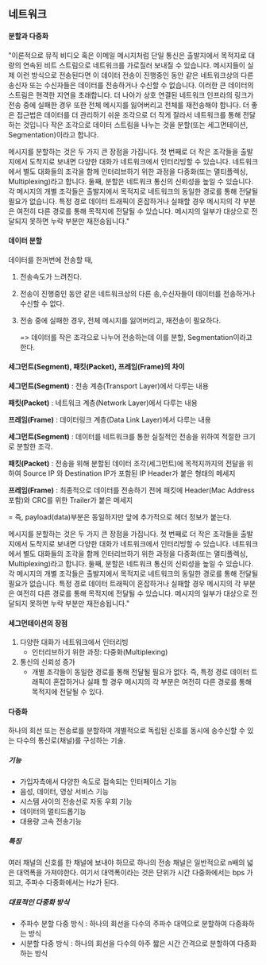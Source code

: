 ## 네트워크

#### 분할과 다중화

"이론적으로 뮤직 비디오 혹은 이메일 메시지처럼 단일 통신은 출발지에서 목적지로 대량의 연속된 비트 스트림으로 네트워크를 가로질러 보내질 수 있습니다. 메시지들이 실제 이런 방식으로 전송된다면 이 데이터 전송이 진행중인 동안 같은 네트워크상의 다른 송신자 또는 수신자들은 데이터를 전송하거나 수신할 수 없습니다. 이러한 큰 데이터의 스트림은 현격한 지연을 초래합니다. 더 나아가 상호 연결된 네트워크 인프라의 링크가 전송 중에 실패한 경우 또한 전체 메시지를 잃어버리고 전체를 재전송해야 합니다. 더 좋은 접근법은 데이터를 더 관리하기 쉬운 조각으로 더 작게 잘라서 네트워크를 통해 전달하는 것입니다 작은 조각으로 데이터 스트림을 나누는 것을 분할(또는 세그먼테이션, Segmentation)이라고 합니다.

메시지를 분할하는 것은 두 가지 큰 장점을 가집니다. 첫 번째로 더 작은 조각들을 출발지에서 도착지로 보내면 다양한 대화가 네트워크에서 인터리빙할 수 있습니다. 네트워크에서 별도 대화들의 조각을 함께 인터리브하기 위한 과정을 다중화(또는 멀티플렉싱, Multiplexing)라고 합니다. 둘째, 분할은 네트워크 통신의 신뢰성을 높일 수 있습니다. 각 메시지의 개별 조각들은 출발지에서 목적지로 네트워크의 동일한 경로를 통해 전달될 필요가 없습니다. 특정 경로 데이터 트래픽이 혼잡하거나 실패할 경우 메시지의 각 부분은 여전히 다른 경로를 통해 목적지에 전달될 수 있습니다. 메시지의 일부가 대상으로 전달되지 못하면 누락 부분만 재전송됩니다."



#### **데이터 분할** 

데이터를 한꺼번에 전송할 때,

1. 전송속도가 느려진다. 

2. 전송이 진행중인 동안 같은 네트워크상의 다른 송,수신자들이 데이터를 전송하거나 수신할 수 없다.

3. 전송 중에 실패한 경우, 전체 메시지를 잃어버리고, 재전송이 필요하다.

   => 데이터를 작은 조각으로 나누어 전송하는데 이를 분할, Segmentation이라고 한다.

#### 세그먼트(Segment), 패킷(Packet), 프레임(Frame)의 차이

**세그먼트(Segment)** : 전송 계층(Transport Layer)에서 다루는 내용

**패킷(Packet)** : 네트워크 계층(Network Layer)에서 다루는 내용

**프레임(Frame)** : 데이터링크 계층(Data Link Layer)에서 다루는 내용

 

**세그먼트(Segment)** : 데이터를 네트워크를 통한 실질적인 전송을 위하여 적절한 크기로 분할한 조각.

**패킷(Packet)** : 전송을 위해 분할된 데이터 조각(세그먼트)에 목적지까지의 전달을 위하여 Source IP 와 Destination IP가 포함된 IP Header가 붙은 형태의 메세지

**프레임(Frame)** : 최종적으로 데이터를 전송하기 전에 패킷에 Header(Mac Address 포함)와  CRC를 위한 Trailer가 붙은 메세지

= 즉, payload(data)부분은 동일하지만 앞에 추가적으로 헤더 정보가 붙는다.

메시지를 분할하는 것은 두 가지 큰 장점을 가집니다. 첫 번째로 더 작은 조각들을 출발지에서 도착지로 보내면 다양한 대화가 네트워크에서 인터리빙할 수 있습니다. 네트워크에서 별도 대화들의 조각을 함께 인터리브하기 위한 과정을 다중화(또는 멀티플렉싱, Multiplexing)라고 합니다. 둘째, 분할은 네트워크 통신의 신뢰성을 높일 수 있습니다. 각 메시지의 개별 조각들은 출발지에서 목적지로 네트워크의 동일한 경로를 통해 전달될 필요가 없습니다. 특정 경로 데이터 트래픽이 혼잡하거나 실패할 경우 메시지의 각 부분은 여전히 다른 경로를 통해 목적지에 전달될 수 있습니다. 메시지의 일부가 대상으로 전달되지 못하면 누락 부분만 재전송됩니다."

#### 세그먼테이션의 장점

1. 다양한 대화가 네트워크에서 인터리빙
   - 인터리브하기 위한 과정: 다중화(Multiplexing)
2. 통신의 신뢰성 증가
   - 개별 조각들이 동일한 경로를 통해 전달될 필요가 없다. 즉, 특정 경로 데이터 트래픽이 혼잡하거나 실패 할 경우 메시지의 각 부분은 여전히 다른 경로를 통해 목적지에 전달될 수 있다.

#### 다중화

하나의 회선 또는 전송로를 분할하여 개별적으로 독립된 신호를 동시에 송수신할 수 있는 다수의 통신로(채널)를 구성하는 기술.

##### 기능

- 가입자측에서 다양한 속도로 접속되는 인터페이스 기능
- 음성, 데이터, 영상 서비스 기능
- 시스템 사이의 전송선로 자동 우회 기능
- 데이터의 멀티드롭기능
- 대용량 고속 전송기능

##### 특징

여러 채널의 신호를 한 채널에 보내야 하므로 하나의 전송 채널은 일반적으로 n배의 넓은 대역폭을 가져야한다. 여기서 대역폭이라는 것은 단위가 시간 다중화에서는 bps 가 되고, 주파수 다중화에서는 Hz가 된다.

##### 대표적인 다중화 방식

- 주파수 분할 다중 방식 : 하나의 회선을 다수의 주파수 대역으로 분할하여 다중화하는 방식
- 시분할 다중 방식 : 하나의 회선을 다수의 아주 짧은 시간 간격으로 분할하여 다중화하는 방식









